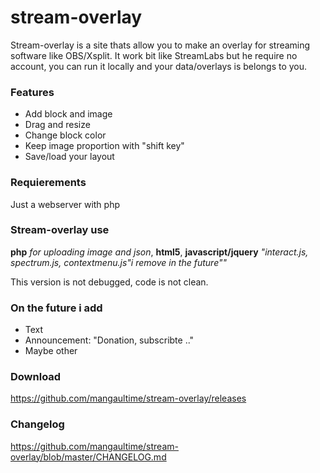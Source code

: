 # stream-overlay

Stream-overlay is a site thats allow you to make an overlay for streaming software like OBS/Xsplit. It work bit like StreamLabs but he require no account, you can run it locally and your data/overlays is belongs to you.

### Features
* Add block and image
* Drag and resize
* Change block color
* Keep image proportion with "shift key"
* Save/load your layout

### Requierements
Just a webserver with php

### Stream-overlay use
**php** *for uploading image and json*, **html5**, **javascript/jquery** *"interact.js, spectrum.js, contextmenu.js"i remove in the future""*

This version is not debugged, code is not clean.

### On the future i add
* Text
* Announcement: "Donation, subscribte .."
* Maybe other

### Download
https://github.com/mangaultime/stream-overlay/releases

### Changelog
https://github.com/mangaultime/stream-overlay/blob/master/CHANGELOG.md